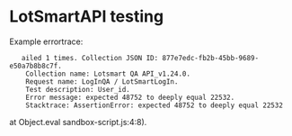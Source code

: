 # LotSmartAPI testing

Example errortrace:

       ailed 1 times. Collection JSON ID: 877e7edc-fb2b-45bb-9689-e50a7b8b8c7f.
        Collection name: Lotsmart QA API_v1.24.0.
        Request name: LogInQA / LotSmartLogIn.
        Test description: User_id.
        Error message: expected 48752 to deeply equal 22532.
        Stacktrace: AssertionError: expected 48752 to deeply equal 22532
   at Object.eval sandbox-script.js:4:8).
